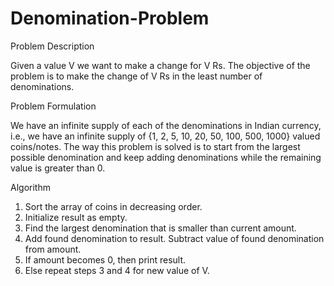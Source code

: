 # Denomination-Problem


Problem Description

Given a value V we want to make a change for V Rs. The objective of the problem is to make the change of V Rs in the least number of denominations.

Problem Formulation

We have an infinite supply of each of the denominations in Indian currency, i.e., we have an infinite supply of {1, 2, 5, 10, 20, 50, 100, 500, 1000} valued coins/notes. The way this problem is solved is to start from the largest possible denomination and keep adding denominations while the remaining value is greater than 0. 

Algorithm

1.	Sort the array of coins in decreasing order.
2.	Initialize result as empty.
3.	Find the largest denomination that is smaller than current amount.
4.	Add found denomination to result. Subtract value of found denomination from amount.
5.	If amount becomes 0, then print result.
6.	Else repeat steps 3 and 4 for new value of V.
